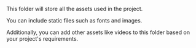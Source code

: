 This folder will store all the assets used in the project.

You can include static files such as fonts and images.

Additionally, you can add other assets like videos to this folder based on your project's requirements.